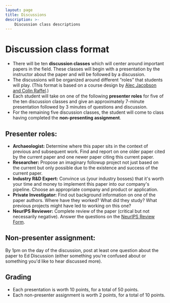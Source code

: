 ```yaml
---
layout: page
title: Discussions
description: >-
    Discussion class descriptions
---
```


# Discussion class format

- There will be ten **discussion classes** which will center around important papers in the field. These classes will begin with a presentation by the instructor about the paper and will be followed by a discussion.
- The discussions will be organized around different “roles” that students will play. (This format is based on a course design by [Alec Jacobson and Colin Raffel](https://colinraffel.com/blog/role-playing-seminar.html).)
- Each student will take on one of the following **presenter roles** for five of the ten discussion classes and give an approximately 7-minute presentation followed by 3 minutes of questions and discussion.
- For the remaining five discussion classes, the student will come to class having completed the **non-presenting assignment**.

## Presenter roles:
- **Archaeologist:** Determine where this paper sits in the context of previous and subsequent work. Find and report on one older paper cited by the current paper and one newer paper citing this current paper.
- **Researcher:** Propose an imaginary followup project not just based on the current but only possible due to the existence and success of the current paper.
- **Industry R&D Expert:** Convince us (your industry bosses) that it's worth your time and money to implement this paper into our company's pipeline. Choose an appropriate company and product or application.
- **Private Investigator:** Find out background information on one of the paper authors. Where have they worked? What did they study? What previous projects might have led to working on this one?
- **NeurIPS Reviewer:** Complete review of the paper (critical but not necessarily negative). Answer the questions on the [NeurIPS Review Form](https://nips.cc/Conferences/2022/ReviewerGuidelines).

## Non-presenter assignment:
By 1pm on the day of the discussion, post at least one question about the paper to Ed Discussion (either something you're confused about or something you'd like to hear discussed more).

## Grading
- Each presentation is worth 10 points, for a total of 50 points.
- Each non-presenter assignment is worth 2 points, for a total of 10 points.
